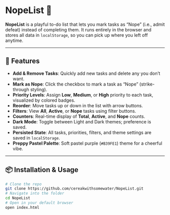 # NopeList 🛑

**NopeList** is a playful to-do list that lets you mark tasks as “Nope” (i.e., admit defeat) instead of completing them. It runs entirely in the browser and stores all data in `localStorage`, so you can pick up where you left off anytime.

---

## 🚀 Features

- **Add & Remove Tasks**: Quickly add new tasks and delete any you don’t want.  
- **Mark as Nope**: Click the checkbox to mark a task as “Nope” (strike-through styling).  
- **Priority Levels**: Assign **Low**, **Medium**, or **High** priority to each task, visualized by colored badges.  
- **Reorder**: Move tasks up or down in the list with arrow buttons.  
- **Filters**: View **All**, **Active**, or **Nope** tasks using filter buttons.  
- **Counters**: Real-time display of **Total**, **Active**, and **Nope** counts.  
- **Dark Mode**: Toggle between Light and Dark themes; preference is saved.  
- **Persisted State**: All tasks, priorities, filters, and theme settings are saved in `localStorage`.  
- **Preppy Pastel Palette**: Soft pastel purple (`#B39FE1`) theme for a cheerful vibe.  

---

## 📦 Installation & Usage

```bash
# Clone the repo
git clone https://github.com/cereakwithsomewater/NopeList.git
# Navigate into the folder
cd NopeList
# Open in your default browser
open index.html
